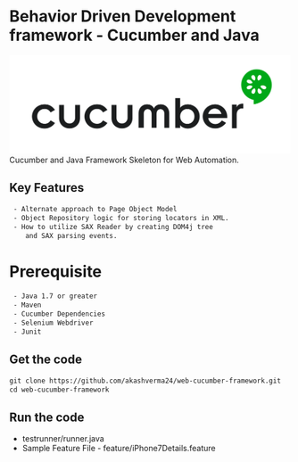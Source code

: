 # Behavior Driven Development framework - Cucumber and Java
![Image description](cucumber-image.png)
Cucumber and Java Framework Skeleton for Web Automation.

## Key Features
```
 - Alternate approach to Page Object Model
 - Object Repository logic for storing locators in XML.
 - How to utilize SAX Reader by creating DOM4j tree 
	and SAX parsing events.
 ```
# Prerequisite
``` 
 - Java 1.7 or greater
 - Maven
 - Cucumber Dependencies
 - Selenium Webdriver
 - Junit

 ```

## Get the code
```
git clone https://github.com/akashverma24/web-cucumber-framework.git
cd web-cucumber-framework
```

## Run the code

 - testrunner/runner.java
 - Sample Feature File - feature/iPhone7Details.feature
